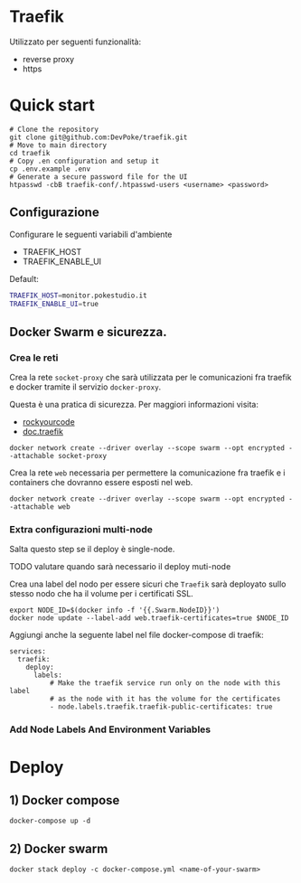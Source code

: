 # Traefik

Utilizzato per seguenti funzionalità:
- reverse proxy
- https

# Quick start

```shell
# Clone the repository
git clone git@github.com:DevPoke/traefik.git
# Move to main directory
cd traefik
# Copy .en configuration and setup it
cp .env.example .env
# Generate a secure password file for the UI
htpasswd -cbB traefik-conf/.htpasswd-users <username> <password>
```

## Configurazione

Configurare le seguenti variabili d'ambiente

- TRAEFIK_HOST
- TRAEFIK_ENABLE_UI

Default:
```bash
TRAEFIK_HOST=monitor.pokestudio.it
TRAEFIK_ENABLE_UI=true
```

## Docker Swarm e sicurezza.

### Crea le reti

Crea la rete `socket-proxy` che sarà utilizzata per le comunicazioni fra traefik e docker tramite il servizio 
`docker-proxy`.

Questa è una pratica di sicurezza. Per maggiori informazioni visita:
- [rockyourcode](https://www.rockyourcode.com/traefik-2-docker-swarm-setup-with-docker-socket-proxy-and-more/)
- [doc.traefik](https://doc.traefik.io/traefik/providers/docker/#docker-api-access)

```shell
docker network create --driver overlay --scope swarm --opt encrypted --attachable socket-proxy
```

Crea la rete `web` necessaria per permettere la comunicazione fra traefik e i containers che dovranno essere esposti 
nel web.

```shell
docker network create --driver overlay --scope swarm --opt encrypted --attachable web
```

### Extra configurazioni multi-node

Salta questo step se il deploy è single-node.

TODO valutare quando sarà necessario il deploy muti-node

Crea una label del nodo per essere sicuri che `Traefik` sarà deployato sullo stesso nodo che ha il volume per i 
certificati SSL.

```shell
export NODE_ID=$(docker info -f '{{.Swarm.NodeID}}')
docker node update --label-add web.traefik-certificates=true $NODE_ID
```

Aggiungi anche la seguente label nel file docker-compose di traefik:

```shell
services:
  traefik:
    deploy:
      labels:
          # Make the traefik service run only on the node with this label
          # as the node with it has the volume for the certificates
          - node.labels.traefik.traefik-public-certificates: true
```

### Add Node Labels And Environment Variables


# Deploy

## 1) Docker compose

```shell
docker-compose up -d
```

## 2) Docker swarm

```shell
docker stack deploy -c docker-compose.yml <name-of-your-swarm>
```
